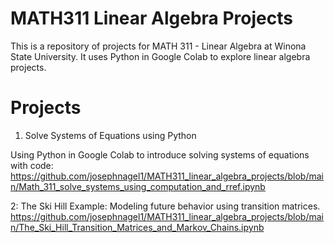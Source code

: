 # MATH311 Linear Algebra Projects

This is a repository of projects for MATH 311 - Linear Algebra at Winona State University. It uses Python in Google Colab to explore linear algebra projects.

# Projects

1. Solve Systems of Equations using Python

Using Python in Google Colab to introduce solving systems of equations with code:
https://github.com/josephnagel1/MATH311_linear_algebra_projects/blob/main/Math_311_solve_systems_using_computation_and_rref.ipynb

2: The Ski Hill Example: Modeling future behavior using transition matrices.
https://github.com/josephnagel1/MATH311_linear_algebra_projects/blob/main/The_Ski_Hill_Transition_Matrices_and_Markov_Chains.ipynb
